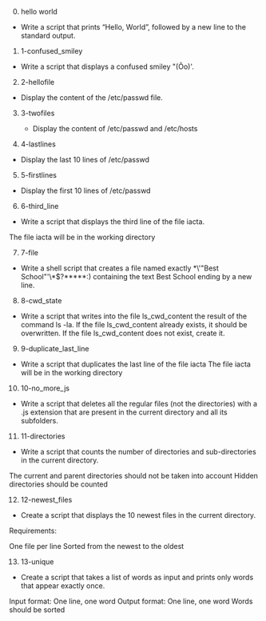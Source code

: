 0. hello world

  * Write a script that prints “Hello, World”, followed by a new line to the standard output.

1. 1-confused_smiley

  * Write a script that displays a confused smiley "(Ôo)'.

2. 2-hellofile

  * Display the content of the /etc/passwd file.

3. 3-twofiles

   * Display the content of /etc/passwd and /etc/hosts

4. 4-lastlines

  * Display the last 10 lines of /etc/passwd

5. 5-firstlines

  * Display the first 10 lines of /etc/passwd

6. 6-third_line

  *  Write a script that displays the third line of the file iacta.

The file iacta will be in the working directory

7. 7-file

  * Write a shell script that creates a file named exactly \*\\'"Best School"\'\\*$\?\*\*\*\*\*:) containing the text Best School ending by a new line.

8. 8-cwd_state

  * Write a script that writes into the file ls_cwd_content the result of the command ls -la. If the file ls_cwd_content already exists, it should be overwritten. If the file ls_cwd_content does not exist, create it.

9. 9-duplicate_last_line

  * Write a script that duplicates the last line of the file iacta
The file iacta will be in the working directory

10. 10-no_more_js

  * Write a script that deletes all the regular files (not the directories) with a .js extension that are present in the current directory and all its subfolders.

11. 11-directories
 
   * Write a script that counts the number of directories and sub-directories in the current directory.

The current and parent directories should not be taken into account
Hidden directories should be counted

12. 12-newest_files

  * Create a script that displays the 10 newest files in the current directory.

Requirements:

One file per line
Sorted from the newest to the oldest

13. 13-unique

   * Create a script that takes a list of words as input and prints only words that appear exactly once.

Input format: One line, one word
Output format: One line, one word
Words should be sorted

   

  
